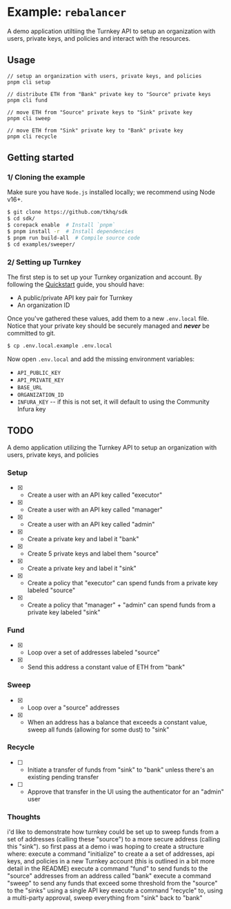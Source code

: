 # Example: `rebalancer`
A demo application utiltiing the Turnkey API to setup an organization with users, private keys, and policies and interact with the resources.

## Usage
```
// setup an organization with users, private keys, and policies
pnpm cli setup

// distribute ETH from "Bank" private key to "Source" private keys
pnpm cli fund

// move ETH from "Source" private keys to "Sink" private key
pnpm cli sweep

// move ETH from "Sink" private key to "Bank" private key
pnpm cli recycle
```

## Getting started

### 1/ Cloning the example

Make sure you have `Node.js` installed locally; we recommend using Node v16+.

```bash
$ git clone https://github.com/tkhq/sdk
$ cd sdk/
$ corepack enable  # Install `pnpm`
$ pnpm install -r  # Install dependencies
$ pnpm run build-all  # Compile source code
$ cd examples/sweeper/
```

### 2/ Setting up Turnkey

The first step is to set up your Turnkey organization and account. By following the [Quickstart](https://turnkey.readme.io/docs/quickstart) guide, you should have:

- A public/private API key pair for Turnkey
- An organization ID

Once you've gathered these values, add them to a new `.env.local` file. Notice that your private key should be securely managed and **_never_** be committed to git.

```bash
$ cp .env.local.example .env.local
```

Now open `.env.local` and add the missing environment variables:

- `API_PUBLIC_KEY`
- `API_PRIVATE_KEY`
- `BASE_URL`
- `ORGANIZATION_ID`
- `INFURA_KEY` -- if this is not set, it will default to using the Community Infura key

## TODO

A demo application utilizing the Turnkey API to setup an organization with users, private keys, and policies

### Setup
- [x] * Create a user with an API key called "executor"
- [x] * Create a user with an API key called "manager"
- [x] * Create a user with an API key called "admin"
- [x] * Create a private key and label it "bank"
- [x] * Create 5 private keys and label them "source"
- [x] * Create a private key and label it "sink"
- [x] * Create a policy that "executor" can spend funds from a private key labeled "source"
- [x] * Create a policy that "manager" + "admin" can spend funds from a private key labeled "sink"

### Fund
- [x] * Loop over a set of addresses labeled "source"
- [x] * Send this address a constant value of ETH from "bank"

### Sweep
- [x] * Loop over a "source" addresses
- [x] * When an address has a balance that exceeds a constant value, sweep all funds (allowing for some dust) to "sink"

### Recycle
- [ ] * Initiate a transfer of funds from "sink" to "bank" unless there's an existing pending transfer
- [ ] * Approve that transfer in the UI using the authenticator for an "admin" user

### Thoughts
i'd like to demonstrate how turnkey could be set up to sweep funds from a set of addresses (calling these "source") to a more secure address (calling this "sink"). so first pass at a demo i was hoping to create a structure where:
execute a command "initialize" to create a a set of addresses, api keys, and policies in a new Turnkey account (this is outlined in a bit more detail in the README)
execute a command "fund" to send funds to the "source" addresses from an address called "bank"
execute a command "sweep" to send any funds that exceed some threshold from the "source" to the "sinks" using a single API key
execute a command "recycle" to, using a multi-party approval, sweep everything from "sink" back to "bank"

